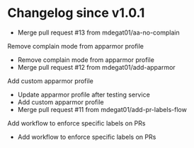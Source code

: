 # Changelog since v1.0.1
- Merge pull request #13 from mdegat01/aa-no-complain

Remove complain mode from apparmor profile 
- Remove complain mode from apparmor profile 
- Merge pull request #12 from mdegat01/add-apparmor

Add custom apparmor profile 
- Update apparmor profile after testing service 
- Add custom apparmor profile 
- Merge pull request #11 from mdegat01/add-pr-labels-flow

Add workflow to enforce specific labels on PRs 
- Add workflow to enforce specific labels on PRs 
